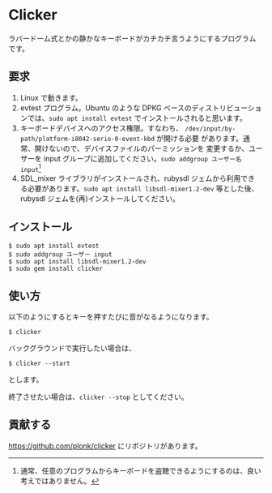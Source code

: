 # Clicker

ラバードーム式とかの静かなキーボードがカチカチ言うようにするプログラム
です。

## 要求

1. Linux で動きます。
2. evtest プログラム。Ubuntu のような DPKG ベースのディストリビューショ
   ンでは、`sudo apt install evtest` でインストールされると思います。
3. キーボードデバイスへのアクセス権限。すなわち、
   `/dev/input/by-path/platform-i8042-serio-0-event-kbd` が開ける必要
   があります。通常、開けないので、デバイスファイルのパーミッションを
   変更するか、ユーザーを input グループに追加してください。`sudo
   addgroup ユーザー名 input`[^1]
4. SDL_mixer ライブラリがインストールされ、rubysdl ジェムから利用でき
   る必要があります。`sudo apt install libsdl-mixer1.2-dev` 等とした後、
   rubysdl ジェムを(再)インストールしてください。

[^1]: 通常、任意のプログラムからキーボードを盗聴できるようにするのは、良い考えではありません。

## インストール

    $ sudo apt install evtest
    $ sudo addgroup ユーザー input
    $ sudo apt install libsdl-mixer1.2-dev
    $ sudo gem install clicker

## 使い方

以下のようにするとキーを押すたびに音がなるようになります。

    $ clicker

バックグラウンドで実行したい場合は、

    $ clicker --start

とします。

終了させたい場合は、`clicker --stop` としてください。

## 貢献する

https://github.com/plonk/clicker にリポジトリがあります。

